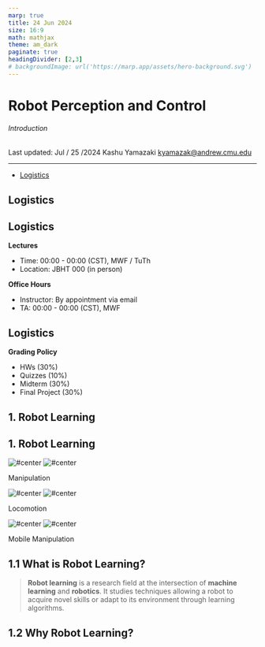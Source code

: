 ```yaml
---
marp: true
title: 24 Jun 2024
size: 16:9
math: mathjax
theme: am_dark
paginate: true
headingDivider: [2,3]
# backgroundImage: url('https://marp.app/assets/hero-background.svg')
---
```


<!-- _class: cover_b -->
<!-- _header: "" -->
<!-- _footer: "" -->
<!-- _paginate: "" -->

# Robot Perception and Control

###### Introduction

Last updated: Jul / 25 /2024
Kashu Yamazaki
kyamazak@andrew.cmu.edu

---

<!-- _class: toc_a -->
<!-- _header: "" -->
<!-- _footer: "" -->
<!-- _paginate: "" -->

- [Logistics](#3)


## Logistics

<!-- _class: trans -->
<!-- _footer: "" -->
<!-- _paginate: "" -->

## Logistics


**Lectures**

- Time: 00:00 - 00:00 (CST), MWF / TuTh
- Location: JBHT 000 (in person)

**Office Hours**

- Instructor: By appointment via email
- TA: 00:00 - 00:00 (CST), MWF


## Logistics

**Grading Policy**

- HWs (30%)
- Quizzes (10%)
- Midterm (30%)
- Final Project (30%)
 

## 1. Robot Learning

<!-- _class: trans -->
<!-- _footer: "" -->
<!-- _paginate: "" -->

## 1. Robot Learning

<!-- _class: cols-3 -->

<div class=ldiv>

![#center](https://external-preview.redd.it/is-this-frame-manipulation-or-is-it-really-so-smooth-and-v0-MzJubGJyMWVoMDhkMaFyv-3Y5k43E2ChZcsZFS5twhklMNSV5hWfTTSt6JHp.png?format=pjpg&auto=webp&s=14dea71abc16375868dcc892fbb5ba6ee18b2413)
![#center](https://www.roboticvision.org/annualreport2019/wp-content/uploads/2020/04/CON-NA-Panda-arm-2-scaled.jpg)

Manipulation

</div>

<div class=mdiv>

![#center](https://i.ytimg.com/vi/nipH-yl8lR0/hq720.jpg?sqp=-oaymwEhCK4FEIIDSFryq4qpAxMIARUAAAAAGAElAADIQj0AgKJD&rs=AOn4CLCNEgkxyZ614AutrlwM9lfdA6O8Aw)
![#center](https://i.ytimg.com/vi/8sO7VS3q8d0/maxresdefault.jpg)

Locomotion
</div>

<div class=rdiv>

![#center](https://www.inceptivemind.com/wp-content/uploads/2021/02/Spot-Robot-Arm.jpg)
![#center](https://interestingengineering.com/_next/image?url=https%3A%2F%2Fcms.interestingengineering.com%2Fwp-content%2Fuploads%2F2024%2F06%2FUntitled-design-35.png&w=1200&q=75)

Mobile Manipulation

</div>


## 1.1 What is Robot Learning?

> **Robot learning** is a research field at the intersection of **machine learning** and **robotics**. It studies techniques allowing a robot to acquire novel skills or adapt to its environment through learning algorithms. 




## 1.2 Why Robot Learning?


